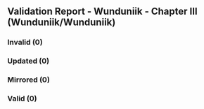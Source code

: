 ## Validation Report - Wunduniik - Chapter III (Wunduniik/Wunduniik)


### Invalid (0)
### Updated (0)
### Mirrored (0)
### Valid (0)
